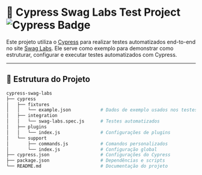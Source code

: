 # 🧪 Cypress Swag Labs Test Project ![Cypress Badge](https://img.shields.io/badge/tested%20with-Cypress-00b140.svg)

Este projeto utiliza o [Cypress](https://www.cypress.io/) para realizar testes automatizados end-to-end no site [Swag Labs](https://www.saucedemo.com/). Ele serve como exemplo para demonstrar como estruturar, configurar e executar testes automatizados com Cypress.

---

## 📁 Estrutura do Projeto

```bash
cypress-swag-labs
├── cypress
│   ├── fixtures
│   │   └── example.json           # Dados de exemplo usados nos testes
│   ├── integration
│   │   └── swag-labs.spec.js      # Testes automatizados
│   ├── plugins
│   │   └── index.js               # Configurações de plugins
│   └── support
│       ├── commands.js            # Comandos personalizados
│       └── index.js               # Configuração global
├── cypress.json                   # Configurações do Cypress
├── package.json                   # Dependências e scripts
└── README.md                      # Documentação do projeto
```
